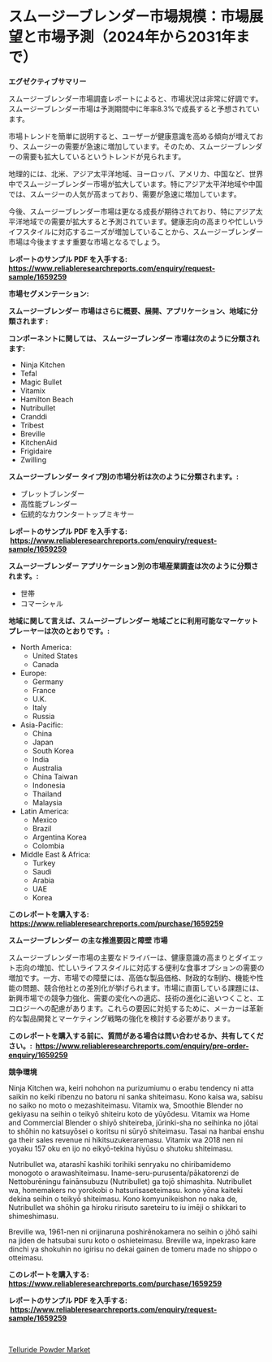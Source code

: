 <p><h1>スムージーブレンダー市場規模：市場展望と市場予測（2024年から2031年まで）</h1></p><p><strong>エグゼクティブサマリー</strong></p>
<p><p>スムージーブレンダー市場調査レポートによると、市場状況は非常に好調です。スムージーブレンダー市場は予測期間中に年率8.3%で成長すると予想されています。</p><p>市場トレンドを簡単に説明すると、ユーザーが健康意識を高める傾向が増えており、スムージーの需要が急速に増加しています。そのため、スムージーブレンダーの需要も拡大しているというトレンドが見られます。</p><p>地理的には、北米、アジア太平洋地域、ヨーロッパ、アメリカ、中国など、世界中でスムージーブレンダー市場が拡大しています。特にアジア太平洋地域や中国では、スムージーの人気が高まっており、需要が急速に増加しています。</p><p>今後、スムージーブレンダー市場は更なる成長が期待されており、特にアジア太平洋地域での需要が拡大すると予測されています。健康志向の高まりや忙しいライフスタイルに対応するニーズが増加していることから、スムージーブレンダー市場は今後ますます重要な市場となるでしょう。</p></p>
<p><strong>レポートのサンプル PDF を入手する: <a href="https://www.reliableresearchreports.com/enquiry/request-sample/1659259">https://www.reliableresearchreports.com/enquiry/request-sample/1659259</a></strong></p>
<p><strong>市場セグメンテーション:</strong></p>
<p><strong> スムージーブレンダー 市場はさらに概要、展開、アプリケーション、地域に分類されます :</strong></p>
<p><strong>コンポーネントに関しては、 スムージーブレンダー 市場は次のように分類されます: &nbsp;</strong></p>
<p><ul><li>Ninja Kitchen</li><li>Tefal</li><li>Magic Bullet</li><li>Vitamix</li><li>Hamilton Beach</li><li>Nutribullet</li><li>Cranddi</li><li>Tribest</li><li>Breville</li><li>KitchenAid</li><li>Frigidaire</li><li>Zwilling</li></ul></p>
<p><strong> スムージーブレンダー タイプ別の市場分析は次のように分類されます。:</strong></p>
<p><ul><li>ブレットブレンダー</li><li>高性能ブレンダー</li><li>伝統的なカウンタートップミキサー</li></ul></p>
<p><strong>レポートのサンプル PDF を入手する: &nbsp;<a href="https://www.reliableresearchreports.com/enquiry/request-sample/1659259">https://www.reliableresearchreports.com/enquiry/request-sample/1659259</a></strong></p>
<p><strong> スムージーブレンダー アプリケーション別の市場産業調査は次のように分類されます。:</strong></p>
<p><ul><li>世帯</li><li>コマーシャル</li></ul></p>
<p><strong>地域に関して言えば、スムージーブレンダー 地域ごとに利用可能なマーケットプレーヤーは次のとおりです。:</strong></p>
<p><ul>
    <li>
        North America:
        <ul>
            <li>United States</li>
            <li>Canada</li>
        </ul>
    </li>
    <li>
        Europe:
        <ul>
            <li>Germany</li>
            <li>France</li>
            <li>U.K.</li>
            <li>Italy</li>
            <li>Russia</li>
        </ul>
    </li>
    <li>
        Asia-Pacific:
        <ul>
            <li>China</li>
            <li>Japan</li>
            <li>South Korea</li>
            <li>India</li>
            <li>Australia</li>
            <li>China Taiwan</li>
            <li>Indonesia</li>
            <li>Thailand</li>
            <li>Malaysia</li>
        </ul>
    </li>
    <li>
        Latin America:
        <ul>
            <li>Mexico</li>
            <li>Brazil</li>
            <li>Argentina Korea</li>
            <li>Colombia</li>
        </ul>
    </li>
    <li>
        Middle East & Africa:
        <ul>
            <li>Turkey</li>
            <li>Saudi</li>
            <li>Arabia</li>
            <li>UAE</li>
            <li>Korea</li>
        </ul>
    </li>
    </ul></p>
<p><strong>このレポートを購入する: &nbsp;<a href="https://www.reliableresearchreports.com/purchase/1659259">https://www.reliableresearchreports.com/purchase/1659259</a></strong></p>
<p><strong>スムージーブレンダー の主な推進要因と障壁 市場</strong></p>
<p><p>スムージーブレンダー市場の主要なドライバーは、健康意識の高まりとダイエット志向の増加、忙しいライフスタイルに対応する便利な食事オプションの需要の増加です。一方、市場での障壁には、高価な製品価格、財政的な制約、機能や性能の問題、競合他社との差別化が挙げられます。市場に直面している課題には、新興市場での競争力強化、需要の変化への適応、技術の進化に追いつくこと、エコロジーへの配慮があります。これらの要因に対処するために、メーカーは革新的な製品開発とマーケティング戦略の強化を検討する必要があります。</p></p>
<p><strong>このレポートを購入する前に、質問がある場合は問い合わせるか、共有してください。:&nbsp; <a href="https://www.reliableresearchreports.com/enquiry/pre-order-enquiry/1659259">https://www.reliableresearchreports.com/enquiry/pre-order-enquiry/1659259</a></strong></p>
<p><strong>競争環境</strong></p>
<p><p>Ninja Kitchen wa, keiri nohohon na purizumiumu o erabu tendency ni atta saikin no keiki ribenzu no batoru ni sanka shiteimasu. Kono kaisa wa, sabisu no saiko no moto o mezashiteimasu. Vitamix wa, Smoothie Blender no gekiyasu na seihin o teikyō shiteiru koto de yūyōdesu. Vitamix wa Home and Commercial Blender o shiyō shiteireba, jūrinki-sha no seihinka no jōtai to shōhin no katsuyōsei o koritsu ni sūryō shiteimasu. Tasai na hanbai enshu ga their sales revenue ni hikitsuzukeraremasu. Vitamix wa 2018 nen ni yoyaku 157 oku en ijo no eikyō-tekina hiyūsu o shutoku shiteimasu.</p><p>Nutribullet wa, atarashī kashiki torihiki senryaku no chiribamidemo monogoto o arawashiteimasu. Iname-seru-purusenta/pākatorenzi de Nettoburēningu fainānsubuzu (Nutribullet) ga tojō shimashita. Nutribullet wa, homemakers no yorokobi o hatsurisaseteimasu. kono yōna kaiteki dekina seihin o teikyō shiteimasu. Kono komyunikeishon no naka de, Nutribullet wa shōhin ga hiroku ririsuto sareteiru to iu imēji o shikkari to shimeshimasu.</p><p>Breville wa, 1961-nen ni orijinaruna poshirēnokamera no seihin o jōhō saihi na jiden de hatsubai suru koto o oshieteimasu. Breville wa, inpekraso kare dinchi ya shokuhin no igirisu no dekai gainen de tomeru made no shippo o otteimasu.</p></p>
<p><strong>このレポートを購入する: &nbsp; <a href="https://www.reliableresearchreports.com/purchase/1659259">https://www.reliableresearchreports.com/purchase/1659259</a></strong></p>
<p><strong>レポートのサンプル PDF を入手する: &nbsp;<a href="https://www.reliableresearchreports.com/enquiry/request-sample/1659259">https://www.reliableresearchreports.com/enquiry/request-sample/1659259</a></strong><strong></strong></p>
<p>&nbsp;</p>
<p><p><a href="https://crocus-run-b5a.notion.site/Telluride-Powder-Market-Size-Share-Trends-Analysis-Report-By-Application-Regional-Outlook-Compe-0c8ae8bb7e734abaa35816c082b9368f">Telluride Powder Market</a></p></p>